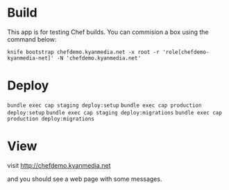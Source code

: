 # Build

This app is for testing Chef builds. You can commision a box using the command below:

`knife bootstrap chefdemo.kyanmedia.net -x root -r 'role[chefdemo-kyanmedia-net]' -N 'chefdemo.kyanmedia.net'`

# Deploy

`bundle exec cap staging deploy:setup`
`bundle exec cap production deploy:setup`
`bundle exec cap staging deploy:migrations`
`bundle exec cap production deploy:migrations`

# View

visit http://chefdemo.kyanmedia.net

and you should see a web page with some messages.